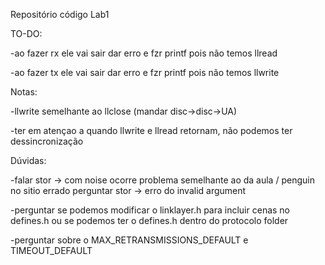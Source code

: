Repositório código Lab1

TO-DO:

  -ao fazer rx ele vai sair dar erro e fzr printf pois não temos llread
  
  -ao fazer tx ele vai sair dar erro e fzr printf pois não temos llwrite

Notas:

  -llwrite semelhante ao llclose (mandar disc->disc->UA)
  
  -ter em atençao a quando llwrite e llread retornam, não podemos ter dessincronização
  
Dúvidas:

  -falar stor -> com noise ocorre problema semelhante ao da aula / penguin no sitio errado perguntar stor -> erro do invalid argument
  
  -perguntar se podemos modificar o linklayer.h para incluir cenas no defines.h ou se podemos ter o defines.h dentro do protocolo folder
  
  -perguntar sobre o MAX_RETRANSMISSIONS_DEFAULT e TIMEOUT_DEFAULT
  
